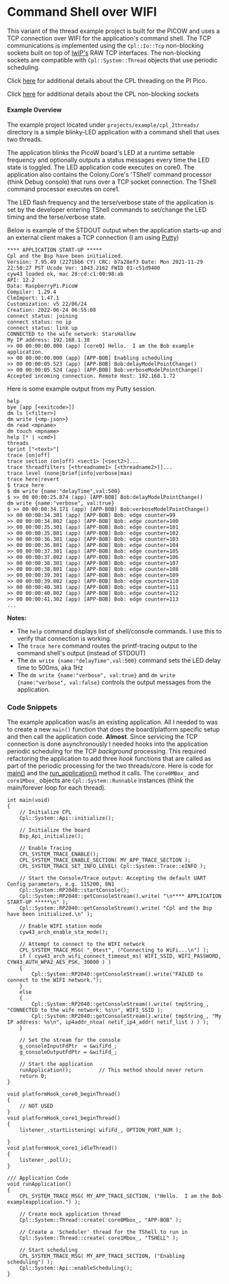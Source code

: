 # Command Shell over WIFI

This variant of the thread example project is built for the PICOW and uses a TCP
connection over WIFI for the application's command shell.  The TCP communications 
is implemented using the `Cpl::Io::Tcp` non-blocking sockets built on top of 
[lwIP's](https://savannah.nongnu.org/projects/lwip/) RAW TCP interfaces.  The 
non-blocking sockets are compatible with `Cpl::System::Thread` objects that use 
periodic scheduling.  

Click [here](https://github.com/johnttaylor/colony.pico/blob/main/README.md) for additional details about the CPL threading on the PI Pico. 

Click [here](https://github.com/johnttaylor/colony.pico/blob/main/src/Cpl/Io/Tcp/README.md) for additional details about the CPL non-blocking sockets 

#### Example Overview
The example project located under `projects/example/cpl_2threads/` directory is a simple blinky-LED application with a command shell that uses two threads.

The application blinks the PicoW board's LED at a runtime settable frequency and optionally outputs a status messages every time the LED state is toggled.  The LED application code executes on core0. The application also contains the Colony.Core's 'TShell' command processor (think Debug console) that runs over a TCP socket connection. The TShell command processor executes on core1.

The LED flash frequency and the terse/verbose state of the application is set by the developer entering TShell commands to set/change the LED timing and the terse/verbose state.

Below is example of the STDOUT output when the application starts-up and an external client makes a TCP connection (I am using [Putty](https://www.putty.org/))
```
**** APPLICATION START-UP *****
Cpl and the Bsp have been initialized.
Version: 7.95.49 (2271bb6 CY) CRC: b7a28ef3 Date: Mon 2021-11-29 22:50:27 PST Ucode Ver: 1043.2162 FWID 01-c51d9400
cyw43 loaded ok, mac 28:cd:c1:00:98:ab
API: 12.2
Data: RaspberryPi.PicoW
Compiler: 1.29.4
ClmImport: 1.47.1
Customization: v5 22/06/24
Creation: 2022-06-24 06:55:08
connect status: joining
connect status: no ip
connect status: link up
CONNECTED to the wife network: StarsHallow
My IP address: 192.168.1.38
>> 00 00:00:00.000 (app) [core0] Hello.  I am the Bob example application.
>> 00 00:00:00.000 (app) [APP-BOB] Enabling scheduling
>> 00 00:00:05.523 (app) [APP-BOB] Bob:delayModelPointChange()
>> 00 00:00:05.524 (app) [APP-BOB] Bob:verboseModelPointChange()
Accepted incoming connection. Remote Host: 192.168.1.72
```

Here is some example output from my Putty session.
```
help
bye [app [<exitcode>]]
dm ls [<filter>]
dm write {<mp-json>}
dm read <mpname>
dm touch <mpname>
help [* | <cmd>]
threads
tprint ["<text>"]
trace [on|off]
trace section (on|off) <sect1> [<sect2>]...
trace threadfilters [<threadname1> [<threadname2>]]...
trace level (none|brief|info|verbose|max)
trace here|revert
$ trace here
$ dm write {name:"delayTime",val:500}
$ >> 00 00:00:25.874 (app) [APP-BOB] Bob:delayModelPointChange()
dm write {name:"verbose", val:true}
$ >> 00 00:00:34.171 (app) [APP-BOB] Bob:verboseModelPointChange()
>> 00 00:00:34.301 (app) [APP-BOB] Bob: edge counter=99
>> 00 00:00:34.802 (app) [APP-BOB] Bob: edge counter=100
>> 00 00:00:35.301 (app) [APP-BOB] Bob: edge counter=101
>> 00 00:00:35.801 (app) [APP-BOB] Bob: edge counter=102
>> 00 00:00:36.301 (app) [APP-BOB] Bob: edge counter=103
>> 00 00:00:36.801 (app) [APP-BOB] Bob: edge counter=104
>> 00 00:00:37.301 (app) [APP-BOB] Bob: edge counter=105
>> 00 00:00:37.802 (app) [APP-BOB] Bob: edge counter=106
>> 00 00:00:38.301 (app) [APP-BOB] Bob: edge counter=107
>> 00 00:00:38.801 (app) [APP-BOB] Bob: edge counter=108
>> 00 00:00:39.301 (app) [APP-BOB] Bob: edge counter=109
>> 00 00:00:39.802 (app) [APP-BOB] Bob: edge counter=110
>> 00 00:00:40.301 (app) [APP-BOB] Bob: edge counter=111
>> 00 00:00:40.802 (app) [APP-BOB] Bob: edge counter=112
>> 00 00:00:41.302 (app) [APP-BOB] Bob: edge counter=113
...
```
 
__Notes:__
* The `help` command displays list of shell/console commands.  I use this to verify that connection is working.
* The `trace here` command routes the printf-tracing output to the command shell's output (instead of STDOUT)
* The `dm write {name:"delayTime",val:500}` command sets the LED delay time to 500ms, aka 1Hz
* The `dm write {name:"verbose", val:true}` and `dm write {name:"verbose", val:false}` controls the output messages from the application.
 

### Code Snippets
The example application was/is an existing application.  All I needed to was to
create a new `main()` function that does the board/platform specific setup and then call the application code.  __Almost__. Since servicing the TCP connection is done asynchronously I needed hooks into the application periodic scheduling for the TCP _background_ processing. This required refactoring the application to add three _hook_ functions that are called as part of the periodic processing for the two threads/core. Here is code for [main()](https://github.com/johnttaylor/colony.pico/blob/main/projects/examples/cpl_2threads/wifi/picow/main.cpp) and the [run_application()](https://github.com/johnttaylor/colony.pico/blob/main/projects/examples/cpl_2threads/application.cpp) method it calls.  The `core0MBox_` and `core1Mbox_` objects are  `Cpl::System::Runnable` instances (think the main/forever loop for each thread).

```
int main(void)
{
    // Initialize CPL
    Cpl::System::Api::initialize();

    // Initialize the board
    Bsp_Api_initialize();

    // Enable Tracing
    CPL_SYSTEM_TRACE_ENABLE();
    CPL_SYSTEM_TRACE_ENABLE_SECTION( MY_APP_TRACE_SECTION );
    CPL_SYSTEM_TRACE_SET_INFO_LEVEL( Cpl::System::Trace::eINFO );
    
    // Start the Console/Trace output: Accepting the default UART Config parameters, e.g. 115200, 8N1
    Cpl::System::RP2040::startConsole();
    Cpl::System::RP2040::getConsoleStream().write( "\n**** APPLICATION START-UP *****\n" );
    Cpl::System::RP2040::getConsoleStream().write( "Cpl and the Bsp have been initialized.\n" );

    // Enable WIFI station mode
    cyw43_arch_enable_sta_mode();

    // Attempt to connect to the WIFI network
    CPL_SYSTEM_TRACE_MSG( "_0test", ("Connecting to WiFi...\n") );
    if ( cyw43_arch_wifi_connect_timeout_ms( WIFI_SSID, WIFI_PASSWORD, CYW43_AUTH_WPA2_AES_PSK, 30000 ) )
    {
        Cpl::System::RP2040::getConsoleStream().write("FAILED to connect to the WIFI network.");
    }
    else
    {
        Cpl::System::RP2040::getConsoleStream().write( tmpString_, "CONNECTED to the wife network: %s\n", WIFI_SSID );
        Cpl::System::RP2040::getConsoleStream().write( tmpString_, "My IP address: %s\n", ip4addr_ntoa( netif_ip4_addr( netif_list ) ) );
    }

    // Set the stream for the console
    g_consoleInputFdPtr  = &wifiFd_;
    g_consoleOutputFdPtr = &wifiFd_;

    // Start the application
    runApplication();         // This method should never return
    return 0;
}

void platformHook_core0_beginThread()
{
    // NOT USED
}
void platformHook_core1_beginThread()
{
    listener_.startListening( wifiFd_, OPTION_PORT_NUM );

}
void platformHook_core1_idleThread()
{
    listener_.poll();
}
```
```
/// Application Code
void runApplication()
{
    CPL_SYSTEM_TRACE_MSG( MY_APP_TRACE_SECTION, ("Hello.  I am the Bob exampleapplication.") );

    // Create mock application thread 
    Cpl::System::Thread::create( core0Mbox_, "APP-BOB" );

    // Create a 'Scheduler' thread for the TShell to run in
    Cpl::System::Thread::create( core1Mbox_, "TSHELL" );

    // Start scheduling
    CPL_SYSTEM_TRACE_MSG( MY_APP_TRACE_SECTION, ("Enabling scheduling") );
    Cpl::System::Api::enableScheduling();
}
```